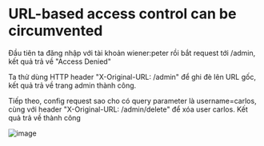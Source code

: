 # URL-based access control can be circumvented
Đầu tiên ta đăng nhập với tài khoản wiener:peter rồi bắt request tới /admin, kết quả trả về "Access Denied"

Ta thử dùng HTTP header "X-Original-URL: /admin" để ghi đè lên URL gốc, kết quả trả về trang admin thành công.

Tiếp theo, config request sao cho có query parameter là username=carlos, cùng với header "X-Original-URL: /admin/delete" để xóa user carlos. Kết quả trả về thành công

![image](https://user-images.githubusercontent.com/103978452/201358056-3c7e0c09-5e68-4605-b291-25e6dc4c050c.png)
